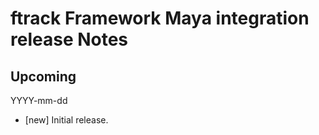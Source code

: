 # ftrack Framework Maya integration release Notes

## Upcoming
YYYY-mm-dd

* [new] Initial release.
